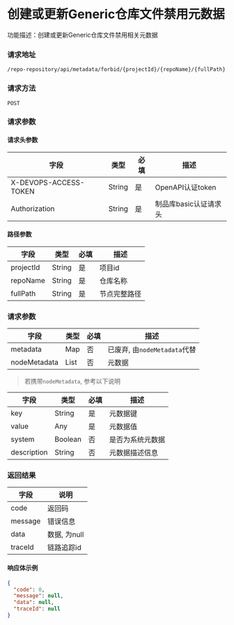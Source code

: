 # 创建或更新Generic仓库文件禁用元数据
功能描述：创建或更新Generic仓库文件禁用相关元数据

### 请求地址
```
/repo-repository/api/metadata/forbid/{projectId}/{repoName}/{fullPath}
```

### 请求方法
`POST`
### 请求参数

#### 请求头参数

| 字段                  | 类型   | 必填 | 描述                  |
| --------------------- | ------ | ---- | --------------------- |
| X-DEVOPS-ACCESS-TOKEN | String | 是   | OpenAPI认证token      |
| Authorization         | String | 是   | 制品库basic认证请求头 |

#### 路径参数

| 字段        | 类型     | 必填  | 描述     |
|-----------|--------|-----|--------|
| projectId | String | 是   | 项目id   |
| repoName  | String | 是   | 仓库名称   |
| fullPath  | String | 是   | 节点完整路径 |

### 请求参数

| 字段           | 类型   | 必填  | 描述                     |
|--------------|------|-----|------------------------|
| metadata     | Map  | 否   | 已废弃, 由`nodeMetadata`代替 |
| nodeMetadata | List | 否   | 元数据                    |

> 若携带`nodeMetadata`, 参考以下说明

| 字段          | 类型      | 必填  | 描述       |
|-------------|---------|-----|----------|
| key         | String  | 是   | 元数据键     |
| value       | Any     | 是   | 元数据值     |
| system      | Boolean | 否   | 是否为系统元数据 |
| description | String  | 否   | 元数据描述信息  |

### 返回结果

| 字段      | 说明        |
|---------|-----------|
| code    | 返回码       |
| message | 错误信息      |
| data    | 数据, 为null |
| traceId | 链路追踪id    |

#### 响应体示例

```json
{
  "code": 0,
  "message": null,
  "data": null,
  "traceId": null
}
```

